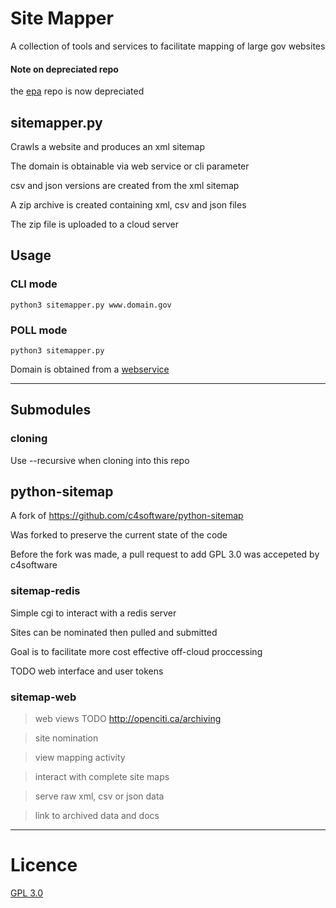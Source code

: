 # Site Mapper

A collection of tools and services to facilitate mapping of large gov websites

#### Note on depreciated repo

the [epa](https://github.com/edgi-govdata-archiving/epa) repo is now depreciated

## sitemapper.py

Crawls a website and produces an xml sitemap

The domain is obtainable via web service or cli parameter

csv and json versions are created from the xml sitemap

A zip archive is created containing xml, csv and json files

The zip file is uploaded to a cloud server

## Usage

### CLI mode

`python3 sitemapper.py www.domain.gov`

### POLL mode
`python3 sitemapper.py`

Domain is obtained from a [webservice](http://openciti.ca/cgi-bin/peek)

----

## Submodules

### cloning

Use --recursive when cloning into this repo


## python-sitemap

A fork of https://github.com/c4software/python-sitemap

Was forked to preserve the current state of the code

Before the fork was made, a pull request to add GPL 3.0 was accepeted by c4software


### sitemap-redis

Simple cgi to interact with a redis server

Sites can be nominated then pulled and submitted

Goal is to facilitate more cost effective off-cloud proccessing

TODO web interface and user tokens

### sitemap-web

>web views  TODO http://openciti.ca/archiving

>site nomination

>view mapping activity

>interact with complete site maps

>serve raw xml, csv or json data

>link to archived data and docs

----

# Licence

[GPL 3.0](http://www.gnu.org/licenses/gpl.txt)
